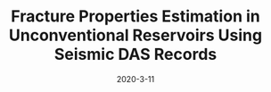 ---
title: "Fracture Properties Estimation in Unconventional Reservoirs Using Seismic DAS Records"
collection: talks
type: "Workshop"
venue: "First EAGE Workshop on Fibre Optic Sensing"
date: 2020-3-11
location: "The Hague, Netherlands"
---